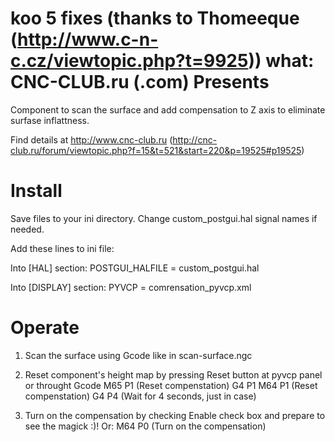koo 5 fixes (thanks to Thomeeque (http://www.c-n-c.cz/viewtopic.php?t=9925)) what:
CNC-CLUB.ru (.com) Presents
===========================

Component to scan the surface and add compensation
to Z axis to eliminate surfase inflattness.  

Find details at http://www.cnc-club.ru 
(http://cnc-club.ru/forum/viewtopic.php?f=15&t=521&start=220&p=19525#p19525)


Install
===================

Save files to your ini directory. 
Change custom_postgui.hal signal names if needed. 

Add these lines to ini file: 

Into [HAL] section:
POSTGUI_HALFILE = custom_postgui.hal

Into [DISPLAY] section:
PYVCP = comrensation_pyvcp.xml

Operate
===================

1. Scan the surface using Gcode like in scan-surface.ngc
2. Reset component's height map by pressing Reset button at pyvcp panel or throught Gcode
M65 P1 (Reset compenstation)
G4 P1
M64 P1 (Reset compenstation)
G4 P4 (Wait for 4 seconds, just in case)

3. Turn on the compensation by checking Enable check box and prepare to see the magick :)!
Or:
M64 P0  (Turn on the compensation)
